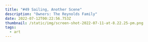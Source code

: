 ```yaml
---
title: "#49 Sailing, Another Scene"
description: "Owners: The Reynolds Family"
date: 2022-07-12T00:22:56.753Z
thumbnail: /static/img/screen-shot-2022-07-11-at-8.22.25-pm.png
tags:
  - art
---
```

